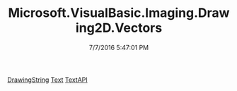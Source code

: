 ﻿---
title: Microsoft.VisualBasic.Imaging.Drawing2D.Vectors
date: 7/7/2016 5:47:01 PM
---

[DrawingString](T-Microsoft.VisualBasic.Imaging.Drawing2D.Vectors.DrawingString.html)
[Text](T-Microsoft.VisualBasic.Imaging.Drawing2D.Vectors.Text.html)
[TextAPI](T-Microsoft.VisualBasic.Imaging.Drawing2D.Vectors.TextAPI.html)
